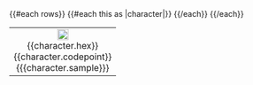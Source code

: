 <table>
  <tbody>
    {{#each rows}}
    <tr>
      {{#each this as |character|}}
      <td align="center">
        <img height="20px" src="https://dfuchslin.github.io/midpixels/svg/{{character.padded_id}}.svg"/><br/>
        {{character.hex}}<br/>
        {{character.codepoint}}<br/>
        {{{character.sample}}}
      </td>
      {{/each}}
    </tr>
    {{/each}}
  </tbody>
</table>

